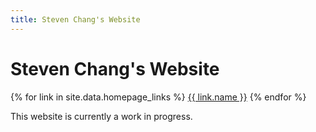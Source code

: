 ```yaml
---
title: Steven Chang's Website
---
```

<h1 id="homepage-heading">Steven Chang's Website</h1>

<nav id="homepage-links">
    {% for link in site.data.homepage_links %}
        <a href="{{ link.url | relative_url }}">{{ link.name }}</a>
    {% endfor %}
</nav>

This website is currently a work in progress.
